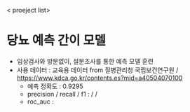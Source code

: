 < proeject list>


# 당뇨 예측 간이 모델
  - 임상검사와 방문없이, 설문조사를 통한 예측 모델 훈련
  - 사용 데이터 : 교육용 데이터 from 질병관리청 국립보건연구원
    / https://www.kdca.go.kr/contents.es?mid=a40504070100
    - 예측 정확도 : 0.9295
    - precision / recall / f1 : / /
    - roc_auc :
      
  
